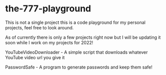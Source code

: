 # the-777-playground

This is not a single project this is a code playground for my personal projects, feel free to look around. 

As of currently there is only a few projects right now but I will be updating it soon while I work on my projects for 2022!

YouTubeVideoDownloader - A simple script that downloads whatever YouTube video url you give it

PasswordSafe - A program to generate passwords and keep them safe!
